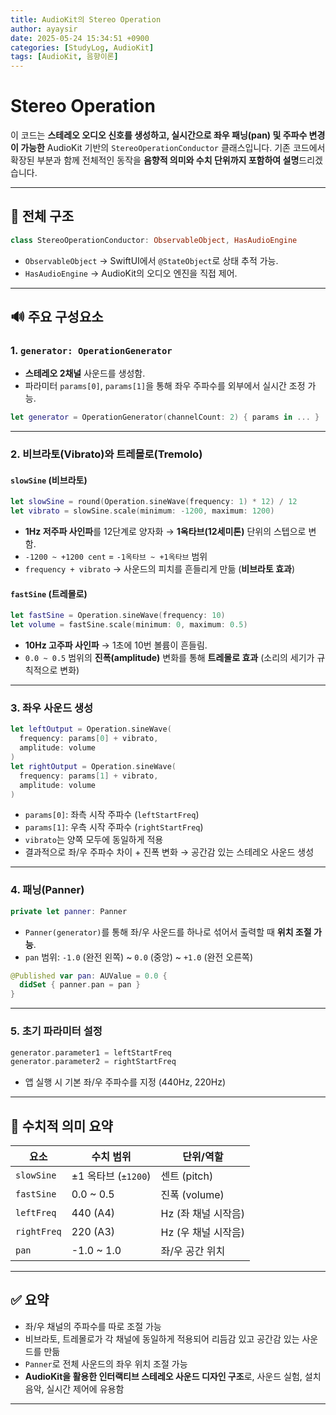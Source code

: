 ```yaml
---
title: AudioKit의 Stereo Operation
author: ayaysir
date: 2025-05-24 15:34:51 +0900
categories: [StudyLog, AudioKit]
tags: [AudioKit, 음향이론]
---
```


# Stereo Operation

이 코드는 **스테레오 오디오 신호를 생성하고, 실시간으로 좌우 패닝(pan) 및 주파수 변경이 가능한** AudioKit 기반의 `StereoOperationConductor` 클래스입니다. 기존 코드에서 확장된 부분과 함께 전체적인 동작을 **음향적 의미와 수치 단위까지 포함하여 설명**드리겠습니다.

---

## 🧱 전체 구조

```swift
class StereoOperationConductor: ObservableObject, HasAudioEngine
```

* `ObservableObject` → SwiftUI에서 `@StateObject`로 상태 추적 가능.
* `HasAudioEngine` → AudioKit의 오디오 엔진을 직접 제어.

---

## 🔊 주요 구성요소

### 1. `generator: OperationGenerator`

* **스테레오 2채널** 사운드를 생성함.
* 파라미터 `params[0]`, `params[1]`을 통해 좌우 주파수를 외부에서 실시간 조정 가능.

```swift
let generator = OperationGenerator(channelCount: 2) { params in ... }
```

---

### 2. 비브라토(Vibrato)와 트레몰로(Tremolo)

#### `slowSine` (비브라토)

```swift
let slowSine = round(Operation.sineWave(frequency: 1) * 12) / 12
let vibrato = slowSine.scale(minimum: -1200, maximum: 1200)
```

* **1Hz 저주파 사인파**를 12단계로 양자화 → **1옥타브(12세미톤)** 단위의 스텝으로 변함.
* `-1200 ~ +1200 cent` = `-1옥타브 ~ +1옥타브` 범위
* `frequency + vibrato` → 사운드의 피치를 흔들리게 만듦 (**비브라토 효과**)

#### `fastSine` (트레몰로)

```swift
let fastSine = Operation.sineWave(frequency: 10)
let volume = fastSine.scale(minimum: 0, maximum: 0.5)
```

* **10Hz 고주파 사인파** → 1초에 10번 볼륨이 흔들림.
* `0.0 ~ 0.5` 범위의 **진폭(amplitude)** 변화를 통해 **트레몰로 효과** (소리의 세기가 규칙적으로 변화)

---

### 3. 좌우 사운드 생성

```swift
let leftOutput = Operation.sineWave(
  frequency: params[0] + vibrato,
  amplitude: volume
)
let rightOutput = Operation.sineWave(
  frequency: params[1] + vibrato,
  amplitude: volume
)
```

* `params[0]`: 좌측 시작 주파수 (`leftStartFreq`)
* `params[1]`: 우측 시작 주파수 (`rightStartFreq`)
* `vibrato`는 양쪽 모두에 동일하게 적용
* 결과적으로 좌/우 주파수 차이 + 진폭 변화 → 공간감 있는 스테레오 사운드 생성

---

### 4. 패닝(Panner)

```swift
private let panner: Panner
```

* `Panner(generator)`를 통해 좌/우 사운드를 하나로 섞어서 출력할 때 **위치 조절 가능**.
* `pan` 범위: `-1.0` (완전 왼쪽) \~ `0.0` (중앙) \~ `+1.0` (완전 오른쪽)

```swift
@Published var pan: AUValue = 0.0 {
  didSet { panner.pan = pan }
}
```

---

### 5. 초기 파라미터 설정

```swift
generator.parameter1 = leftStartFreq
generator.parameter2 = rightStartFreq
```

* 앱 실행 시 기본 좌/우 주파수를 지정 (440Hz, 220Hz)

---

## 🧠 수치적 의미 요약

| 요소          | 수치 범위            | 단위/역할         |
| ----------- | ---------------- | ------------- |
| `slowSine`  | ±1 옥타브 (`±1200`) | 센트 (pitch)    |
| `fastSine`  | 0.0 \~ 0.5       | 진폭 (volume)   |
| `leftFreq`  | 440 (A4)         | Hz (좌 채널 시작음) |
| `rightFreq` | 220 (A3)         | Hz (우 채널 시작음) |
| `pan`       | -1.0 \~ 1.0      | 좌/우 공간 위치     |

---

## ✅ 요약

* 좌/우 채널의 주파수를 따로 조절 가능
* 비브라토, 트레몰로가 각 채널에 동일하게 적용되어 리듬감 있고 공간감 있는 사운드를 만듦
* `Panner`로 전체 사운드의 좌우 위치 조절 가능
* **AudioKit을 활용한 인터랙티브 스테레오 사운드 디자인 구조**로, 사운드 실험, 설치음악, 실시간 제어에 유용함

---
